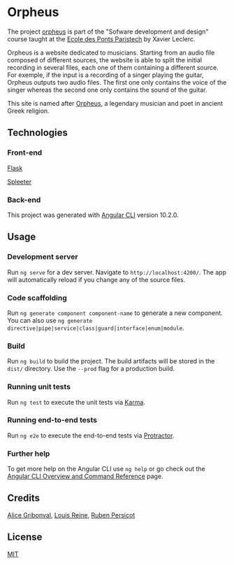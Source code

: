 # Orpheus
The project [orpheus](https://github.com/rubenpersicot/orpheus) is part of the "Sofware development and design" course taught at the [Ecole des Ponts Paristech](https://www.ecoledesponts.fr/en) by Xavier Leclerc.

Orpheus is a website dedicated to musicians. Starting from an audio file composed of different sources, the website is able to split the initial recording in several files, each one of them containing a different source. For exemple, if the input is a recording of a singer playing the guitar, Orpheus outputs two audio files. The first one only contains the voice of the singer whereas the second one only contains the sound of the guitar. 

This site is named after [Orpheus](https://en.wikipedia.org/wiki/Orpheus), a legendary musician and poet in ancient Greek religion.

## Technologies 
### Front-end
[Flask](https://flask.palletsprojects.com/en/2.0.x/)

[Spleeter](https://pypi.org/project/spleeter/)

### Back-end
This project was generated with [Angular CLI](https://github.com/angular/angular-cli) version 10.2.0.


## Usage
### Development server

Run `ng serve` for a dev server. Navigate to `http://localhost:4200/`. The app will automatically reload if you change any of the source files.

### Code scaffolding

Run `ng generate component component-name` to generate a new component. You can also use `ng generate directive|pipe|service|class|guard|interface|enum|module`.

### Build

Run `ng build` to build the project. The build artifacts will be stored in the `dist/` directory. Use the `--prod` flag for a production build.

### Running unit tests

Run `ng test` to execute the unit tests via [Karma](https://karma-runner.github.io).

### Running end-to-end tests

Run `ng e2e` to execute the end-to-end tests via [Protractor](http://www.protractortest.org/).

### Further help

To get more help on the Angular CLI use `ng help` or go check out the [Angular CLI Overview and Command Reference](https://angular.io/cli) page.

## Credits
[Alice Gribonval](https://github.com/alicegribonval), [Louis Reine](https://github.com/louisreine), [Ruben Persicot](https://github.com/rubenpersicot)

## License
[MIT](https://choosealicense.com/licenses/mit/)
